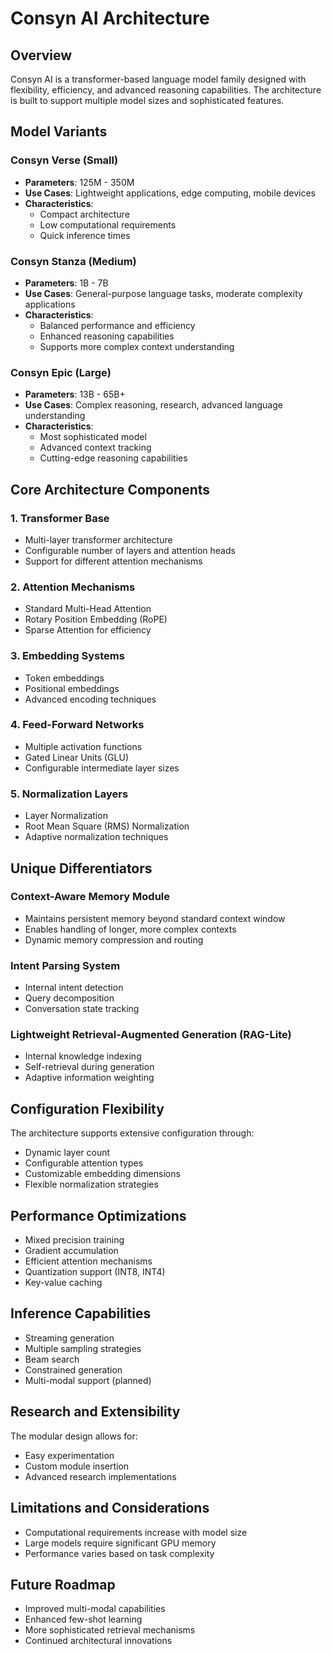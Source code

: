 # Consyn AI Architecture

## Overview

Consyn AI is a transformer-based language model family designed with flexibility, efficiency, and advanced reasoning capabilities. The architecture is built to support multiple model sizes and sophisticated features.

## Model Variants

### Consyn Verse (Small)
- **Parameters**: 125M - 350M
- **Use Cases**: Lightweight applications, edge computing, mobile devices
- **Characteristics**: 
  - Compact architecture
  - Low computational requirements
  - Quick inference times

### Consyn Stanza (Medium)
- **Parameters**: 1B - 7B
- **Use Cases**: General-purpose language tasks, moderate complexity applications
- **Characteristics**:
  - Balanced performance and efficiency
  - Enhanced reasoning capabilities
  - Supports more complex context understanding

### Consyn Epic (Large)
- **Parameters**: 13B - 65B+
- **Use Cases**: Complex reasoning, research, advanced language understanding
- **Characteristics**:
  - Most sophisticated model
  - Advanced context tracking
  - Cutting-edge reasoning capabilities

## Core Architecture Components

### 1. Transformer Base
- Multi-layer transformer architecture
- Configurable number of layers and attention heads
- Support for different attention mechanisms

### 2. Attention Mechanisms
- Standard Multi-Head Attention
- Rotary Position Embedding (RoPE)
- Sparse Attention for efficiency

### 3. Embedding Systems
- Token embeddings
- Positional embeddings
- Advanced encoding techniques

### 4. Feed-Forward Networks
- Multiple activation functions
- Gated Linear Units (GLU)
- Configurable intermediate layer sizes

### 5. Normalization Layers
- Layer Normalization
- Root Mean Square (RMS) Normalization
- Adaptive normalization techniques

## Unique Differentiators

### Context-Aware Memory Module
- Maintains persistent memory beyond standard context window
- Enables handling of longer, more complex contexts
- Dynamic memory compression and routing

### Intent Parsing System
- Internal intent detection
- Query decomposition
- Conversation state tracking

### Lightweight Retrieval-Augmented Generation (RAG-Lite)
- Internal knowledge indexing
- Self-retrieval during generation
- Adaptive information weighting

## Configuration Flexibility

The architecture supports extensive configuration through:
- Dynamic layer count
- Configurable attention types
- Customizable embedding dimensions
- Flexible normalization strategies

## Performance Optimizations

- Mixed precision training
- Gradient accumulation
- Efficient attention mechanisms
- Quantization support (INT8, INT4)
- Key-value caching

## Inference Capabilities

- Streaming generation
- Multiple sampling strategies
- Beam search
- Constrained generation
- Multi-modal support (planned)

## Research and Extensibility

The modular design allows for:
- Easy experimentation
- Custom module insertion
- Advanced research implementations

## Limitations and Considerations

- Computational requirements increase with model size
- Large models require significant GPU memory
- Performance varies based on task complexity

## Future Roadmap

- Improved multi-modal capabilities
- Enhanced few-shot learning
- More sophisticated retrieval mechanisms
- Continued architectural innovations